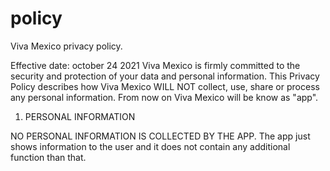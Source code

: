# policy
Viva Mexico privacy policy.

Effective date: october 24 2021
Viva Mexico is firmly committed to the security and protection of your data and personal information.
This Privacy Policy describes how Viva Mexico WILL NOT collect, use, share or process any personal information. 
From now on Viva Mexico will be know as "app".



1. PERSONAL INFORMATION 

NO PERSONAL INFORMATION IS COLLECTED BY THE APP. The app just shows information to the user and it does not contain any additional function than that.

